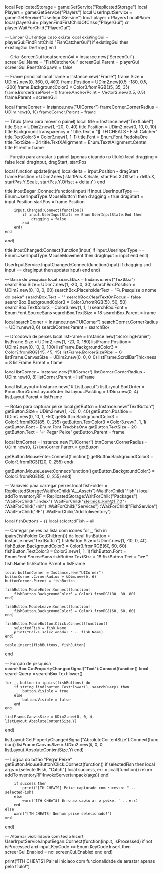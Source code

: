 local ReplicatedStorage = game:GetService("ReplicatedStorage")
local Players = game:GetService("Players")
local UserInputService = game:GetService("UserInputService")
local player = Players.LocalPlayer
local playerGui = player:FindFirstChildOfClass("PlayerGui") or player:WaitForChild("PlayerGui")

-- Limpar GUI antiga caso exista
local existingGui = playerGui:FindFirstChild("FishCatcherGui")
if existingGui then
    existingGui:Destroy()
end

-- Criar ScreenGui
local screenGui = Instance.new("ScreenGui")
screenGui.Name = "FishCatcherGui"
screenGui.Parent = playerGui
screenGui.ResetOnSpawn = false

-- Frame principal
local frame = Instance.new("Frame")
frame.Size = UDim2.new(0, 360, 0, 400)
frame.Position = UDim2.new(0.5, -180, 0.5, -200)
frame.BackgroundColor3 = Color3.fromRGB(35, 35, 35)
frame.BorderSizePixel = 0
frame.AnchorPoint = Vector2.new(0.5, 0.5)
frame.Parent = screenGui

local frameCorner = Instance.new("UICorner")
frameCorner.CornerRadius = UDim.new(0, 16)
frameCorner.Parent = frame

-- Título (área para mover o painel)
local title = Instance.new("TextLabel")
title.Size = UDim2.new(1, -20, 0, 40)
title.Position = UDim2.new(0, 10, 0, 10)
title.BackgroundTransparency = 1
title.Text = "🎣 TH CHEATS - Fish Catcher"
title.TextColor3 = Color3.new(1, 1, 1)
title.Font = Enum.Font.FredokaOne
title.TextSize = 24
title.TextXAlignment = Enum.TextXAlignment.Center
title.Parent = frame

-- Função para arrastar o painel (apenas clicando no título)
local dragging = false
local dragInput, dragStart, startPos

local function update(input)
    local delta = input.Position - dragStart
    frame.Position = UDim2.new(
        startPos.X.Scale,
        startPos.X.Offset + delta.X,
        startPos.Y.Scale,
        startPos.Y.Offset + delta.Y
    )
end

title.InputBegan:Connect(function(input)
    if input.UserInputType == Enum.UserInputType.MouseButton1 then
        dragging = true
        dragStart = input.Position
        startPos = frame.Position

        input.Changed:Connect(function()
            if input.UserInputState == Enum.UserInputState.End then
                dragging = false
            end
        end)
    end
end)

title.InputChanged:Connect(function(input)
    if input.UserInputType == Enum.UserInputType.MouseMovement then
        dragInput = input
    end
end)

UserInputService.InputChanged:Connect(function(input)
    if dragging and input == dragInput then
        update(input)
    end
end)

-- Barra de pesquisa
local searchBox = Instance.new("TextBox")
searchBox.Size = UDim2.new(1, -20, 0, 30)
searchBox.Position = UDim2.new(0, 10, 0, 60)
searchBox.PlaceholderText = "🔍 Pesquise o nome do peixe"
searchBox.Text = ""
searchBox.ClearTextOnFocus = false
searchBox.BackgroundColor3 = Color3.fromRGB(50, 50, 50)
searchBox.TextColor3 = Color3.new(1, 1, 1)
searchBox.Font = Enum.Font.SourceSans
searchBox.TextSize = 18
searchBox.Parent = frame

local searchCorner = Instance.new("UICorner")
searchCorner.CornerRadius = UDim.new(0, 6)
searchCorner.Parent = searchBox

-- Dropdown de peixes
local listFrame = Instance.new("ScrollingFrame")
listFrame.Size = UDim2.new(1, -20, 0, 180)
listFrame.Position = UDim2.new(0, 10, 0, 100)
listFrame.BackgroundColor3 = Color3.fromRGB(45, 45, 45)
listFrame.BorderSizePixel = 0
listFrame.CanvasSize = UDim2.new(0, 0, 0, 0)
listFrame.ScrollBarThickness = 8
listFrame.Parent = frame

local listCorner = Instance.new("UICorner")
listCorner.CornerRadius = UDim.new(0, 8)
listCorner.Parent = listFrame

local listLayout = Instance.new("UIListLayout")
listLayout.SortOrder = Enum.SortOrder.LayoutOrder
listLayout.Padding = UDim.new(0, 4)
listLayout.Parent = listFrame

-- Botão para capturar peixe
local getButton = Instance.new("TextButton")
getButton.Size = UDim2.new(1, -20, 0, 40)
getButton.Position = UDim2.new(0, 10, 1, -50)
getButton.BackgroundColor3 = Color3.fromRGB(85, 0, 255)
getButton.TextColor3 = Color3.new(1, 1, 1)
getButton.Font = Enum.Font.FredokaOne
getButton.TextSize = 20
getButton.Text = "✅ Pegar Peixe"
getButton.Parent = frame

local btnCorner = Instance.new("UICorner")
btnCorner.CornerRadius = UDim.new(0, 12)
btnCorner.Parent = getButton

getButton.MouseEnter:Connect(function()
    getButton.BackgroundColor3 = Color3.fromRGB(120, 0, 255)
end)

getButton.MouseLeave:Connect(function()
    getButton.BackgroundColor3 = Color3.fromRGB(85, 0, 255)
end)

-- Variáveis para carregar peixes
local fishFolder = ReplicatedStorage:WaitForChild("A__Assets"):WaitForChild("Fish")
local addToInventoryRF = ReplicatedStorage:WaitForChild("Packages")
    :WaitForChild("_Index")
    :WaitForChild("sleitnick_knit@1.7.0")
    :WaitForChild("knit")
    :WaitForChild("Services")
    :WaitForChild("FishService")
    :WaitForChild("RF")
    :WaitForChild("AddToInventory")

local fishButtons = {}
local selectedFish = nil

-- Carregar peixes na lista com ícones
for _, fish in ipairs(fishFolder:GetChildren()) do
    local fishButton = Instance.new("TextButton")
    fishButton.Size = UDim2.new(1, -10, 0, 40)
    fishButton.BackgroundColor3 = Color3.fromRGB(60, 60, 60)
    fishButton.TextColor3 = Color3.new(1, 1, 1)
    fishButton.Font = Enum.Font.SourceSans
    fishButton.TextSize = 18
    fishButton.Text = "🐟 " .. fish.Name
    fishButton.Parent = listFrame

    local buttonCorner = Instance.new("UICorner")
    buttonCorner.CornerRadius = UDim.new(0, 6)
    buttonCorner.Parent = fishButton

    fishButton.MouseEnter:Connect(function()
        fishButton.BackgroundColor3 = Color3.fromRGB(80, 80, 80)
    end)

    fishButton.MouseLeave:Connect(function()
        fishButton.BackgroundColor3 = Color3.fromRGB(60, 60, 60)
    end)

    fishButton.MouseButton1Click:Connect(function()
        selectedFish = fish.Name
        print("Peixe selecionado: " .. fish.Name)
    end)

    table.insert(fishButtons, fishButton)
end

-- Função de pesquisa
searchBox:GetPropertyChangedSignal("Text"):Connect(function()
    local searchQuery = searchBox.Text:lower()

    for _, button in ipairs(fishButtons) do
        if string.find(button.Text:lower(), searchQuery) then
            button.Visible = true
        else
            button.Visible = false
        end
    end

    listFrame.CanvasSize = UDim2.new(0, 0, 0, listLayout.AbsoluteContentSize.Y)
end)

listLayout:GetPropertyChangedSignal("AbsoluteContentSize"):Connect(function()
    listFrame.CanvasSize = UDim2.new(0, 0, 0, listLayout.AbsoluteContentSize.Y)
end)

-- Lógica do botão "Pegar Peixe"
getButton.MouseButton1Click:Connect(function()
    if selectedFish then
        local args = {selectedFish, "Catch"}
        local success, err = pcall(function()
            return addToInventoryRF:InvokeServer(unpack(args))
        end)

        if success then
            print("[TH CHEATS] Peixe capturado com sucesso: " .. selectedFish)
        else
            warn("[TH CHEATS] Erro ao capturar o peixe: " .. err)
        end
    else
        warn("[TH CHEATS] Nenhum peixe selecionado!")
    end
end)

-- Alternar visibilidade com tecla Insert
UserInputService.InputBegan:Connect(function(input, isProcessed)
    if not isProcessed and input.KeyCode == Enum.KeyCode.Insert then
        screenGui.Enabled = not screenGui.Enabled
    end
end)

print("[TH CHEATS] Painel iniciado com funcionalidade de arrastar apenas pelo título!")
